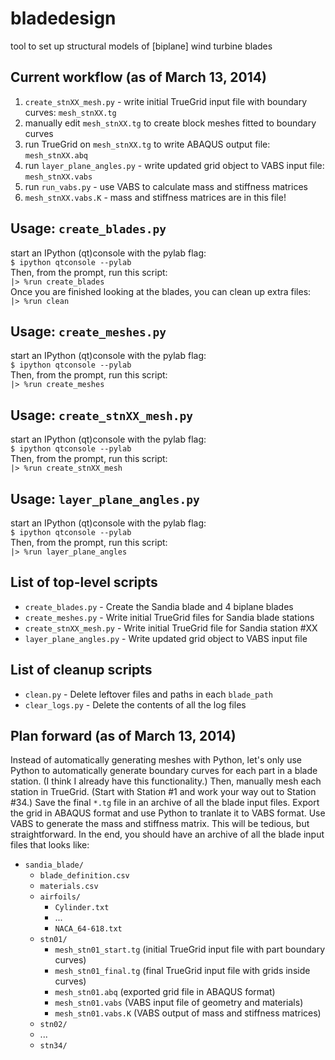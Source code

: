 bladedesign
===========

tool to set up structural models of [biplane] wind turbine blades

Current workflow (as of March 13, 2014)
---------------------------------------
1. `create_stnXX_mesh.py` - write initial TrueGrid input file with boundary curves: `mesh_stnXX.tg`
2. manually edit `mesh_stnXX.tg` to create block meshes fitted to boundary curves
3. run TrueGrid on `mesh_stnXX.tg` to write ABAQUS output file: `mesh_stnXX.abq`
4. run `layer_plane_angles.py` - write updated grid object to VABS input file: `mesh_stnXX.vabs`
5. run `run_vabs.py` - use VABS to calculate mass and stiffness matrices
6. `mesh_stnXX.vabs.K` - mass and stiffness matrices are in this file! 

Usage: `create_blades.py`
-------------------------
start an IPython (qt)console with the pylab flag:  
`$ ipython qtconsole --pylab`  
Then, from the prompt, run this script:  
`|> %run create_blades`  
Once you are finished looking at the blades, you can clean up extra files:  
`|> %run clean`  

Usage: `create_meshes.py`
-------------------------
start an IPython (qt)console with the pylab flag:  
`$ ipython qtconsole --pylab`  
Then, from the prompt, run this script:  
`|> %run create_meshes`  

Usage: `create_stnXX_mesh.py`
-------------------------
start an IPython (qt)console with the pylab flag:  
`$ ipython qtconsole --pylab`  
Then, from the prompt, run this script:  
`|> %run create_stnXX_mesh`  

Usage: `layer_plane_angles.py`
-------------------------
start an IPython (qt)console with the pylab flag:  
`$ ipython qtconsole --pylab`  
Then, from the prompt, run this script:  
`|> %run layer_plane_angles`  

List of top-level scripts
-------------------------
* `create_blades.py` - Create the Sandia blade and 4 biplane blades
* `create_meshes.py` - Write initial TrueGrid files for Sandia blade stations
* `create_stnXX_mesh.py` - Write initial TrueGrid file for Sandia station #XX
* `layer_plane_angles.py` - Write updated grid object to VABS input file

List of cleanup scripts
-----------------------
* `clean.py` - Delete leftover files and paths in each `blade_path`
* `clear_logs.py` - Delete the contents of all the log files

Plan forward (as of March 13, 2014)
----------------------------------
Instead of automatically generating meshes with Python, let's only use Python to automatically generate boundary curves for each part in a blade station. (I think I already have this functionality.) Then, manually mesh each station in TrueGrid. (Start with Station #1 and work your way out to Station #34.) Save the final `*.tg` file in an archive of all the blade input files. Export the grid in ABAQUS format and use Python to tranlate it to VABS format. Use VABS to generate the mass and stiffness matrix. This will be tedious, but straightforward. In the end, you should have an archive of all the blade input files that looks like:

* `sandia_blade/`  
  * `blade_definition.csv`  
  * `materials.csv`  
  * `airfoils/`  
    * `Cylinder.txt`
    * ...
    * `NACA_64-618.txt`
  * `stn01/`
    * `mesh_stn01_start.tg` (initial TrueGrid input file with part boundary curves)
    * `mesh_stn01_final.tg` (final TrueGrid input file with grids inside curves)
    * `mesh_stn01.abq` (exported grid file in ABAQUS format)
    * `mesh_stn01.vabs` (VABS input file of geometry and materials)
    * `mesh_stn01.vabs.K` (VABS output of mass and stiffness matrices)
  * `stn02/`
  * ...
  * `stn34/`
